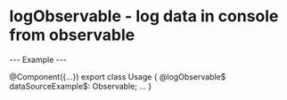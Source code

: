 # logObservable - log data in console from observable

--- Example ---

@Component({...})
export class Usage {
  @logObservable$ dataSourceExample$: Observable<SomeType>;
  ...
}
